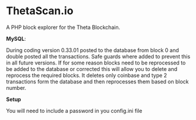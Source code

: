 # ThetaScan.io

A PHP block explorer for the Theta Blockchain.

**MySQL**: 

During coding version 0.33.01 posted to the database from block 0 and double posted all the transactions.  Safe guards where added to prevent this in all future versions.  If for some reason blocks need to be reprocessed to be added to the database or corrected this will allow you to delete and reprocess the required blocks.  It  deletes only coinbase and type 2 transactions form the database and then reprocesses them based on block number.

**Setup**

You will need to include a password in you config.ini file
